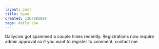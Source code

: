 ```yaml
---
layout: post
title: Spam
created: 1267082829
tags: daily cow
---
```

Dailycow got spammed a couple times recently. Registrations now require admin approval so if you want to register to comment, contact me.
